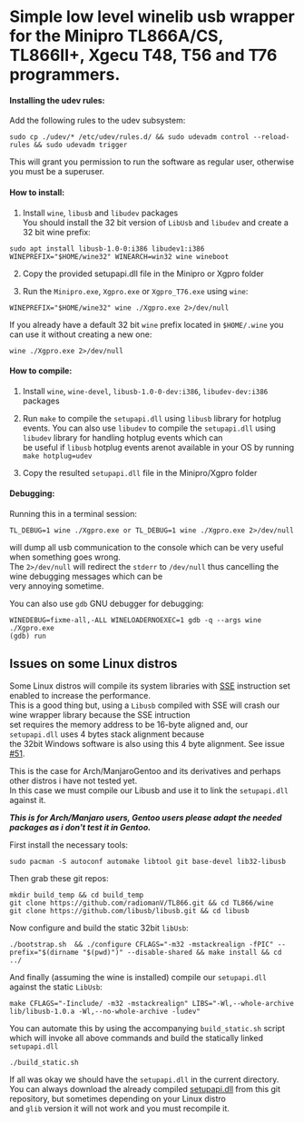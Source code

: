 # Simple low level winelib usb wrapper for the Minipro TL866A/CS, TL866II+, Xgecu T48, T56 and T76 programmers.


#### Installing the udev rules:
Add the following rules to the udev subsystem:   
```nohighlight
sudo cp ./udev/* /etc/udev/rules.d/ && sudo udevadm control --reload-rules && sudo udevadm trigger  
```
This will grant you permission to run the software as regular user, otherwise you must be a superuser.    

#### How to install:
1. Install `wine`, `libusb` and `libudev` packages   
You should install the 32 bit version of `LibUsb` and `libudev` and create a 32 bit wine prefix:   

```nohighlight
sudo apt install libusb-1.0-0:i386 libudev1:i386   
WINEPREFIX="$HOME/wine32" WINEARCH=win32 wine wineboot      
```

2. Copy the provided setupapi.dll file in the Minipro or Xgpro folder

3. Run the `Minipro.exe`, `Xgpro.exe` or `Xgpro_T76.exe` using `wine`:   
```nohighlight
WINEPREFIX="$HOME/wine32" wine ./Xgpro.exe 2>/dev/null
```
If you already have a default 32 bit `wine` prefix located in `$HOME/.wine` you can use it without creating a new one:   
```nohighlight
wine ./Xgpro.exe 2>/dev/null    
```

#### How to compile:
1. Install `wine`, `wine-devel`, `libusb-1.0-0-dev:i386`, `libudev-dev:i386` packages

2. Run `make` to compile the `setupapi.dll` using `libusb` library for hotplug events.
You can also use `libudev` to compile the `setupapi.dll` using `libudev` library for handling hotplug events which can    
be useful if `libusb` hotplug events arenot available in your OS by running `make hotplug=udev`   

3. Copy the resulted  `setupapi.dll` file in the Minipro/Xgpro folder


#### Debugging:
Running this in a terminal session:    
```nohighlight
TL_DEBUG=1 wine ./Xgpro.exe or TL_DEBUG=1 wine ./Xgpro.exe 2>/dev/null
```   
will dump all usb communication to the console which can be very useful when something goes wrong.   
The `2>/dev/null` will redirect the `stderr` to `/dev/null` thus cancelling the wine debugging messages which can be   
very annoying sometime.   

You can also use `gdb` GNU debugger for debugging:   
```nohighlight
WINEDEBUG=fixme-all,-ALL WINELOADERNOEXEC=1 gdb -q --args wine ./Xgpro.exe
(gdb) run
```

## Issues on some Linux distros
Some Linux distros will compile its system libraries with [SSE](https://en.wikipedia.org/wiki/Streaming_SIMD_Extensions) instruction set enabled to increase the performance.   
This is a good thing but, using a `Libusb` compiled with SSE will crash our wine wrapper library because the SSE intruction   
set requires the memory address to be 16-byte aligned and, our `setupapi.dll` uses 4 bytes stack alignment because   
the 32bit Windows software is also using this 4 byte alignment. See issue [#51](https://github.com/radiomanV/TL866/issues/51).      

This is the case for Arch/ManjaroGentoo and its derivatives and perhaps other distros i have not tested yet.   
In this case we must compile our Libusb and use it to link the `setupapi.dll` against it.   

**_This is for Arch/Manjaro users, Gentoo users please adapt the needed packages as i don't test it in Gentoo._**   

First install the necessary tools:
```
sudo pacman -S autoconf automake libtool git base-devel lib32-libusb
```

Then grab these git repos:
```
mkdir build_temp && cd build_temp
git clone https://github.com/radiomanV/TL866.git && cd TL866/wine
git clone https://github.com/libusb/libusb.git && cd libusb
```
Now configure and build the static 32bit `libUsb`:
```
./bootstrap.sh  && ./configure CFLAGS="-m32 -mstackrealign -fPIC" --prefix="$(dirname "$(pwd)")" --disable-shared && make install && cd ../
```
And finally (assuming the wine is installed) compile our `setupapi.dll`  against the static `LibUsb`:
```
make CFLAGS="-Iinclude/ -m32 -mstackrealign" LIBS="-Wl,--whole-archive lib/libusb-1.0.a -Wl,--no-whole-archive -ludev"
```
You can automate this by using the accompanying `build_static.sh` script    
which will invoke all above commands and build the statically linked `setupapi.dll`   
```
./build_static.sh
```

If all was okay we should have the `setupapi.dll` in the current directory.   
You can always download the already compiled [setupapi.dll](https://github.com/radiomanV/TL866/raw/refs/heads/master/wine/setupapi.dll) from this git repository, but sometimes depending on your Linux distro   
and `glib` version it will not work and you must recompile it.   
